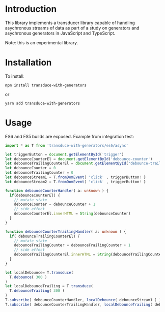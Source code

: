 # Introduction

This library implements a transducer library capable of handling asychronous streams of data as part of a study on generators and asychronous generators in JavaScript and TypeScript.

Note: this is an experimental library.

# Installation

To install:

`npm install transduce-with-generators`

or 

`yarn add transduce-with-generators`

# Usage

ES6 and ES5 builds are exposed. Example from integration test:

```ts
import * as T from 'transduce-with-generators/es6/async'

let triggerButton = document.getElementById('trigger')
let debounceCounterEl = document.getElementById('debounce-counter')
let debounceTrailingCounterEl = document.getElementById('debounce-trailing-counter')
let debounceCounter = 0
let debounceTrailingCounter = 0
let debounceStream1 = T.fromDomEvent( 'click' , triggerButton! )
let debounceStream2 = T.fromDomEvent( 'click' , triggerButton! )

function debounceCounterHandler( a: unknown ) {
  if(debounceCounterEl) {
    // mutate state
    debounceCounter = debounceCounter + 1
    // side effect
    debounceCounterEl.innerHTML = String(debounceCounter)
  }
}

function debounceCounterTrailingHandler( a: unknown ) {
  if( debounceTrailingCounterEl) {
    // mutate state
    debounceTrailingCounter = debounceTrailingCounter + 1
    // side effect
    debounceTrailingCounterEl.innerHTML = String(debounceTrailingCounter)
  }
}

let localDebounce= T.transduce(
  T.debounce( 300 )
)
let localDebounceTrailing = T.transduce(
  T.debounceTrailing( 300 )
)
T.subscribe( debounceCounterHandler, localDebounce( debounceStream1 ) )
T.subscribe( debounceCounterTrailingHandler, localDebounceTrailing( debounceStream2 ) )
```